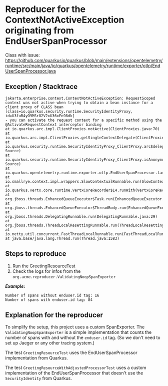 # Reproducer for the ContextNotActiveException originating from EndUserSpanProcessor

Class with issue: https://github.com/quarkusio/quarkus/blob/main/extensions/opentelemetry/runtime/src/main/java/io/quarkus/opentelemetry/runtime/exporter/otlp/EndUserSpanProcessor.java

## Exception / Stacktrace
```
jakarta.enterprise.context.ContextNotActiveException: RequestScoped context was not active when trying to obtain a bean instance for a client proxy of CLASS bean [class=io.quarkus.security.runtime.SecurityIdentityProxy, id=U3fuB4yO9MSr82V2xU36xFn98dk]
- you can activate the request context for a specific method using the @ActivateRequestContext interceptor binding
at io.quarkus.arc.impl.ClientProxies.notActive(ClientProxies.java:70)
at io.quarkus.arc.impl.ClientProxies.getSingleContextDelegate(ClientProxies.java:30)
at io.quarkus.security.runtime.SecurityIdentityProxy_ClientProxy.arc$delegate(Unknown Source)
at io.quarkus.security.runtime.SecurityIdentityProxy_ClientProxy.isAnonymous(Unknown Source)
at io.quarkus.opentelemetry.runtime.exporter.otlp.EndUserSpanProcessor.lambda$onStart$0(EndUserSpanProcessor.java:31)
at io.smallrye.context.impl.wrappers.SlowContextualRunnable.run(SlowContextualRunnable.java:19)
at io.quarkus.vertx.core.runtime.VertxCoreRecorder$14.runWith(VertxCoreRecorder.java:587)
at org.jboss.threads.EnhancedQueueExecutor$Task.run(EnhancedQueueExecutor.java:2513)
at org.jboss.threads.EnhancedQueueExecutor$ThreadBody.run(EnhancedQueueExecutor.java:1538)
at org.jboss.threads.DelegatingRunnable.run(DelegatingRunnable.java:29)
at org.jboss.threads.ThreadLocalResettingRunnable.run(ThreadLocalResettingRunnable.java:29)
at io.netty.util.concurrent.FastThreadLocalRunnable.run(FastThreadLocalRunnable.java:30)
at java.base/java.lang.Thread.run(Thread.java:1583)
```

## Steps to reproduce
1. Run the GreetingResourceTest
2. Check the logs for infos from the `org.acme.reproducer.ValidatingNoopSpanExporter`

_**Example:**_
```
Number of spans without enduser.id tag: 16
Number of spans with enduser.id tag: 84
```

## Explanation for the reproducer
To simplify the setup, this project uses a custom SpanExporter. The `ValidatingNoopSpanExporter` is a simple implementation that counts the number of spans with and without the `enduser.id` tag. (So we don't need to set up Jaeger or any other tracing system.)

The test `GreetingResourceTest` uses the EndUserSpanProcessor implementation from Quarkus.

The test `GreetingResourceWithAdjustedProcessorTest` uses a custom implementation of the EndUserSpanProcessor that doesn't use the `SecurityIdentity` from Quarkus.